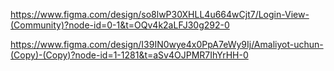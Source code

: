 https://www.figma.com/design/so8lwP30XHLL4u664wCjt7/Login-View-(Community)?node-id=0-1&t=OQv4k2aLFJ30g292-0

https://www.figma.com/design/I39IN0wye4x0PpA7eWy9Ij/Amaliyot-uchun-(Copy)-(Copy)?node-id=1-1281&t=aSv4OJPMR7IhYrHH-0
